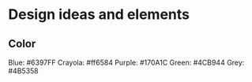 # Design ideas and elements

## Color

Blue: #6397FF
Crayola: #ff6584
Purple: #170A1C
Green: #4CB944
Grey: #4B5358
